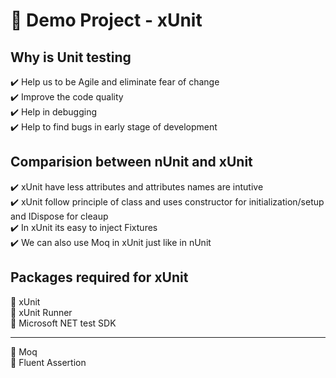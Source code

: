 # :pushpin: Demo Project - xUnit

## Why is Unit testing

:heavy_check_mark: Help us to be Agile and eliminate fear of change  
:heavy_check_mark: Improve the code quality  
:heavy_check_mark: Help in debugging  
:heavy_check_mark: Help to find bugs in early stage of development  



## Comparision between nUnit and xUnit
:heavy_check_mark: xUnit have less attributes and attributes names are intutive  
:heavy_check_mark: xUnit follow principle of class and uses constructor for initialization/setup and IDispose for cleaup  
:heavy_check_mark: In xUnit its easy to inject Fixtures  
:heavy_check_mark: We can also use Moq in xUnit just like in nUnit  

## Packages required for xUnit

:hammer: xUnit  
:hammer: xUnit Runner  
:hammer: Microsoft NET test SDK  

***
:hammer: Moq  
:hammer: Fluent Assertion  
